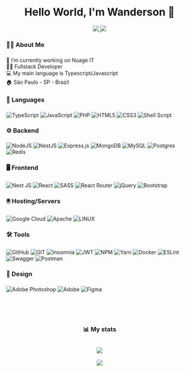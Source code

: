 ###
<h1 align="center">Hello World, I'm Wanderson 👋</h1>
<div align="center">
<a href="https://behance.net/wandersfeitosa">
  <img src="https://img.shields.io/badge/Behance-1769ff?logo=behance&logoColor=white"  />   
 </a>
 <a href="https://linkedin.com/in/wanderson-feitosa-a08a73180">
  <img src="https://img.shields.io/badge/LinkedIn-%230077B5.svg?logo=linkedin&logoColor=white"  />  
 </a>
</div>


<h3 align="left">👩‍💻  About Me</h3>

###


🔭 I’m currently working on Nuage IT<br>👨‍💻 Fullstack Developer <br>💻 My main language is Typescript/Javascript <br>🏠 São Paulo - SP - Brazil

###

<h3 align="left">🔗 Languages</h3>

###
 ![TypeScript](https://img.shields.io/badge/typescript-%23007ACC.svg?style=for-the-badge&logo=typescript&logoColor=white) ![JavaScript](https://img.shields.io/badge/javascript-%23323330.svg?style=for-the-badge&logo=javascript&logoColor=%23F7DF1E) ![PHP](https://img.shields.io/badge/php-%23777BB4.svg?style=for-the-badge&logo=php&logoColor=white) ![HTML5](https://img.shields.io/badge/html5-%23E34F26.svg?style=for-the-badge&logo=html5&logoColor=white) ![CSS3](https://img.shields.io/badge/css3-%231572B6.svg?style=for-the-badge&logo=css3&logoColor=white)    ![Shell Script](https://img.shields.io/badge/shell_script-%23121011.svg?style=for-the-badge&logo=gnu-bash&logoColor=white)  
 ###

<h3 align="left">⚙️ Backend </h3>

###
![NodeJS](https://img.shields.io/badge/node.js-6DA55F?style=for-the-badge&logo=node.js&logoColor=white) ![NestJS](https://img.shields.io/badge/nestjs-%23E0234E.svg?style=for-the-badge&logo=nestjs&logoColor=white) ![Express.js](https://img.shields.io/badge/express.js-%23404d59.svg?style=for-the-badge&logo=express&logoColor=%2361DAFB) ![MongoDB](https://img.shields.io/badge/MongoDB-%234ea94b.svg?style=for-the-badge&logo=mongodb&logoColor=white) ![MySQL](https://img.shields.io/badge/mysql-%2300f.svg?style=for-the-badge&logo=mysql&logoColor=white) ![Postgres](https://img.shields.io/badge/postgres-%23316192.svg?style=for-the-badge&logo=postgresql&logoColor=white) ![Redis](https://img.shields.io/badge/redis-%23DD0031.svg?style=for-the-badge&logo=redis&logoColor=white)
 ###

<h3 align="left">🖥️ Frontend</h3>

###
![Next JS](https://img.shields.io/badge/Next-black?style=for-the-badge&logo=next.js&logoColor=white) ![React](https://img.shields.io/badge/react-%2320232a.svg?style=for-the-badge&logo=react&logoColor=%2361DAFB) ![SASS](https://img.shields.io/badge/SASS-hotpink.svg?style=for-the-badge&logo=SASS&logoColor=white) ![React Router](https://img.shields.io/badge/React_Router-CA4245?style=for-the-badge&logo=react-router&logoColor=white) ![jQuery](https://img.shields.io/badge/jquery-%230769AD.svg?style=for-the-badge&logo=jquery&logoColor=white) ![Bootstrap](https://img.shields.io/badge/bootstrap-%23563D7C.svg?style=for-the-badge&logo=bootstrap&logoColor=white)
  ###

<h3 align="left">🖲️ Hosting/Servers</h3>

###
![Google Cloud](https://img.shields.io/badge/Google%20Cloud-%234285F4.svg?style=for-the-badge&logo=google-cloud&logoColor=white) ![Apache](https://img.shields.io/badge/apache-%23D42029.svg?style=for-the-badge&logo=apache&logoColor=white)  ![LINUX](https://img.shields.io/badge/Linux-FCC624?style=for-the-badge&logo=linux&logoColor=black)

###

<h3 align="left">🛠 Tools</h3>

###

![GitHub](https://img.shields.io/badge/GitHub-%23121011.svg?style=for-the-badge&logo=github&logoColor=white) ![GIT](https://img.shields.io/badge/Git-fc6d26?style=for-the-badge&logo=git&logoColor=white) ![Insomnia](https://img.shields.io/badge/Insomnia-black?style=for-the-badge&logo=insomnia&logoColor=5849BE)  ![JWT](https://img.shields.io/badge/JWT-black?style=for-the-badge&logo=JSON%20web%20tokens) ![NPM](https://img.shields.io/badge/NPM-%23000000.svg?style=for-the-badge&logo=npm&logoColor=white)         ![Yarn](https://img.shields.io/badge/yarn-%232C8EBB.svg?style=for-the-badge&logo=yarn&logoColor=white)  ![Docker](https://img.shields.io/badge/docker-%230db7ed.svg?style=for-the-badge&logo=docker&logoColor=white) ![ESLint](https://img.shields.io/badge/ESLint-4B3263?style=for-the-badge&logo=eslint&logoColor=white) ![Swagger](https://img.shields.io/badge/-Swagger-%23Clojure?style=for-the-badge&logo=swagger&logoColor=white) ![Postman](https://img.shields.io/badge/Postman-FF6C37?style=for-the-badge&logo=postman&logoColor=white)
###

<h3 align="left">🎨 Design</h3>

###
![Adobe Photoshop](https://img.shields.io/badge/adobe%20photoshop-%2331A8FF.svg?style=for-the-badge&logo=adobephotoshop&logoColor=white) ![Adobe](https://img.shields.io/badge/adobe%20xd-hotpink.svg?style=for-the-badge&logo=adobexd&logoColor=white) ![Figma](https://img.shields.io/badge/figma-%23F24E1E.svg?style=for-the-badge&logo=figma&logoColor=white) 


<br><br><br>

<div align="center">
	<h3 align="center">📊  My stats</h3>
</div>
<br>  
<div align="center">
  <img src="https://github-readme-streak-stats.herokuapp.com/?user=wandersonFeitosa&theme=dark&hide_border=true"  />
</div>
<br>
<div align="center">
  <img src="https://github-readme-stats.vercel.app/api/top-langs/?username=wandersonFeitosa&theme=dark&hide_border=true&include_all_commits=false&count_private=false&layout=compact"  />
  </div>
